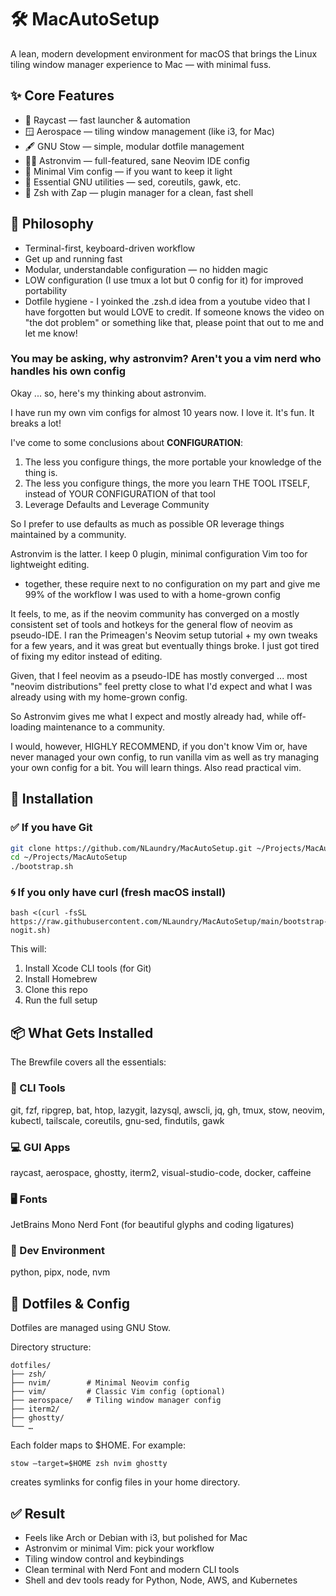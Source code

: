 # 🛠️ MacAutoSetup

A lean, modern development environment for macOS that brings the Linux tiling window manager experience to Mac — with minimal fuss.

## ✨ Core Features

- 🧠 Raycast — fast launcher & automation
- 🪟 Aerospace — tiling window management (like i3, for Mac)
- 🖋️ GNU Stow — simple, modular dotfile management
- 🧑‍💻 Astronvim — full-featured, sane Neovim IDE config
- 🧘 Minimal Vim config — if you want to keep it light
- 🧰 Essential GNU utilities — sed, coreutils, gawk, etc.
- 🚀 Zsh with Zap — plugin manager for a clean, fast shell


## 🎯 Philosophy

- Terminal-first, keyboard-driven workflow
- Get up and running fast
- Modular, understandable configuration — no hidden magic
- LOW configuration (I use tmux a lot but 0 config for it) for improved portability
- Dotfile hygiene - I yoinked the .zsh.d idea from a youtube video that I have 
forgotten but would LOVE to credit. If someone knows the video on "the dot problem" 
or something like that, please point that out to me and let me know!


### You may be asking, why astronvim? Aren't you a vim nerd who handles his own config

Okay ... so, here's my thinking about astronvim.

I have run my own vim configs for almost 10 years now. I love it. It's fun. It breaks a lot!

I've come to some conclusions about **CONFIGURATION**:
1. The less you configure things, the more portable your knowledge of the thing is.
2. The less you configure things, the more you learn THE TOOL ITSELF, instead of YOUR CONFIGURATION of that tool
3. Leverage Defaults and Leverage Community

So I prefer to use defaults as much as possible OR leverage things maintained by a community.

Astronvim is the latter. I keep 0 plugin, minimal configuration Vim too for lightweight editing.
- together, these require next to no configuration on my part and give me 99% of the workflow I was used to with a home-grown config

It feels, to me, as if the neovim community has converged on a mostly consistent set of tools and hotkeys 
for the general flow of neovim as pseudo-IDE. I ran the Primeagen's Neovim setup tutorial + my own tweaks 
for a few years, and it was great but eventually things broke. I just got tired of fixing my editor instead of 
editing.

Given, that I feel neovim as a pseudo-IDE has mostly converged ... most "neovim distributions" feel pretty close 
to what I'd expect and what I was already using with my home-grown config.

So Astronvim gives me what I expect and mostly already had, while off-loading maintenance to a community.

I would, however, HIGHLY RECOMMEND, if you don't know Vim or, have never managed your own config, to run vanilla vim 
as well as try managing your own config for a bit. You will learn things. Also read practical vim.


## 🔧 Installation

### ✅ If you have Git

```sh
git clone https://github.com/NLaundry/MacAutoSetup.git ~/Projects/MacAutoSetup
cd ~/Projects/MacAutoSetup
./bootstrap.sh
```

### 🌀 If you only have curl (fresh macOS install)

```
bash <(curl -fsSL https://raw.githubusercontent.com/NLaundry/MacAutoSetup/main/bootstrap-nogit.sh)
```

This will:
1. Install Xcode CLI tools (for Git)
2. Install Homebrew
3. Clone this repo
4. Run the full setup


## 📦 What Gets Installed

The Brewfile covers all the essentials:

### 🧰 CLI Tools

git, fzf, ripgrep, bat, htop, lazygit, lazysql, awscli, jq, gh, tmux, stow, neovim, kubectl, tailscale, coreutils, gnu-sed, findutils, gawk

### 💻 GUI Apps

raycast, aerospace, ghostty, iterm2, visual-studio-code, docker, caffeine

### 🖥️ Fonts

JetBrains Mono Nerd Font (for beautiful glyphs and coding ligatures)

### 🧪 Dev Environment

python, pipx, node, nvm


## 📁 Dotfiles & Config

Dotfiles are managed using GNU Stow.

Directory structure:

```
dotfiles/
├── zsh/
├── nvim/        # Minimal Neovim config
├── vim/         # Classic Vim config (optional)
├── aerospace/   # Tiling window manager config
├── iterm2/
├── ghostty/
└── …
```

Each folder maps to $HOME. For example:

```
stow –target=$HOME zsh nvim ghostty
```

creates symlinks for config files in your home directory.

## ✅ Result

- Feels like Arch or Debian with i3, but polished for Mac
- Astronvim or minimal Vim: pick your workflow
- Tiling window control and keybindings
- Clean terminal with Nerd Font and modern CLI tools
- Shell and dev tools ready for Python, Node, AWS, and Kubernetes
